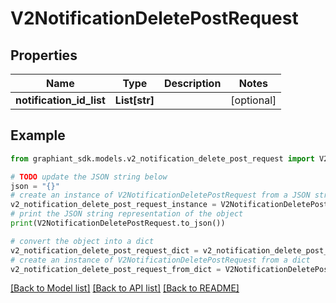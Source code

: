 # V2NotificationDeletePostRequest


## Properties

Name | Type | Description | Notes
------------ | ------------- | ------------- | -------------
**notification_id_list** | **List[str]** |  | [optional] 

## Example

```python
from graphiant_sdk.models.v2_notification_delete_post_request import V2NotificationDeletePostRequest

# TODO update the JSON string below
json = "{}"
# create an instance of V2NotificationDeletePostRequest from a JSON string
v2_notification_delete_post_request_instance = V2NotificationDeletePostRequest.from_json(json)
# print the JSON string representation of the object
print(V2NotificationDeletePostRequest.to_json())

# convert the object into a dict
v2_notification_delete_post_request_dict = v2_notification_delete_post_request_instance.to_dict()
# create an instance of V2NotificationDeletePostRequest from a dict
v2_notification_delete_post_request_from_dict = V2NotificationDeletePostRequest.from_dict(v2_notification_delete_post_request_dict)
```
[[Back to Model list]](../README.md#documentation-for-models) [[Back to API list]](../README.md#documentation-for-api-endpoints) [[Back to README]](../README.md)


